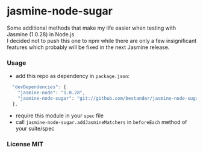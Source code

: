 jasmine-node-sugar
==================

Some additional methods that make my life easier when testing with Jasmine (1.0.28) in Node.js  
I decided not to push this one to npm while there are only a few insignificant features which probably will be fixed in the next Jasmine release.

### Usage

- add this repo as dependency in `package.json`:
 
```javascript
  "devDependencies": {
    "jasmine-node": "1.0.28",
    "jasmine-node-sugar": "git://github.com/bestander/jasmine-node-sugar.git#master"
  },
```

- require this module in your `spec` file
- call `jasmine-node-sugar.addJasmineMatchers` in `beforeEach` method of your suite/spec


### License MIT
